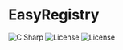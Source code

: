 # EasyRegistry
<div>   
<img alt="C Sharp" src="https://img.shields.io/badge/C%23-9.0-brightgreen?logo=csharp&logoColor=239120">
<img alt="License" src="https://img.shields.io/badge/License-MIT-brightgreen">
<img alt="License" src="https://img.shields.io/badge/Level-Noob-brightgreen?logo=data%3Aimage%2Fpng%3Bbase64%2CiVBORw0KGgoAAAANSUhEUgAAAA4AAAAOCAYAAAAfSC3RAAAABmJLR0QA%2FwD%2FAP%2BgvaeTAAAA50lEQVQokZ3STSvEURgF8B%2BD8q4QyobsKBZWGgtlYcrGQqJ8HDufwxewt5qyMBs20yTJjgVRMw1WFu6%2Fbtf91%2BTUrXue87yc53b5J%2FpK4utYRQV3uO2l2SQOI36MiV4mbqGD4cC7GMF1nDSQKfwOFpcDf8RLmlRJ%2BAo2UMcX7vGKAzRD7A%2F2cR7xHeyG%2ByDOsF2I8Y4nYcIC2sHyJxbxjFmM4wL6k6k3ePD7IHU00MIQLnM2oYbNMhEz2MsJYzjFVEnhEUYLEltt4x1VzCVFa0HvFIHcB6hhCR94wzyecFW6RILpcLL4AU6pJscWKnthAAAAAElFTkSuQmCC">
</div>
